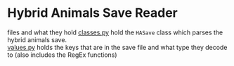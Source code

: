 # Hybrid Animals Save Reader
files and what they hold
[classes.py](classes.py) hold the `HASave` class which parses the hybrid animals save. <br>
[values.py](values.py) holds the keys that are in the save file and what type they decode to (also includes the RegEx functions)